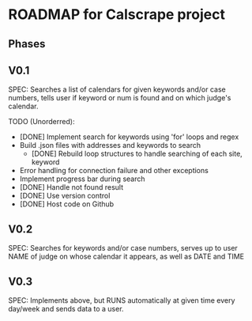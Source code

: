 # ROADMAP for Calscrape project

## Phases

## V0.1
SPEC: Searches a list of calendars for given keywords and/or case numbers,
tells user if keyword or num is found and on which judge's calendar.

TODO (Unorderred):
* [DONE] Implement search for keywords using 'for' loops and regex
* Build .json files with addresses and keywords to search
    * [DONE] Rebuild loop structures to handle searching of each site, keyword
* Error handling for connection failure and other exceptions
* Implement progress bar during search
* [DONE] Handle not found result
* [DONE] Use version control
* [DONE] Host code on Github

## V0.2
SPEC: Searches for keywords and/or case numbers, serves up to user NAME of
judge on whose calendar it appears, as well as DATE and TIME

## V0.3 
SPEC: Implements above, but RUNS automatically at given time every day/week and
sends data to a user.

